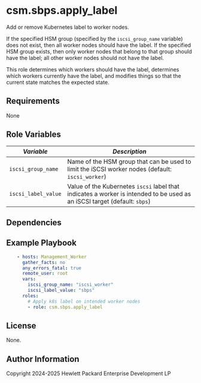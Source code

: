 csm.sbps.apply_label
========================

Add or remove Kubernetes label to worker nodes.

If the specified HSM group (specified by the `iscsi_group_name` variable) does not exist,
then all worker nodes should have the label.
If the specified HSM group exists, then only worker nodes that belong to that group should
have the label; all other worker nodes should not have the label.

This role determines which workers should have the label, determines which workers currently have
the label, and modifies things so that the current state matches the expected state.

Requirements
------------

None

Role Variables
--------------

| *Variable*          | *Description*       |
| ------------------- | ------------------- |
| `iscsi_group_name`  | Name of the HSM group that can be used to limit the iSCSI worker nodes (default: `iscsi_worker`)                          |
| `iscsi_label_value` | Value of the Kubernetes `iscsi` label that indicates a worker is intended to be used as an iSCSI target (default: `sbps`) |

Dependencies
------------

Example Playbook
----------------

```yaml
    - hosts: Management_Worker
      gather_facts: no
      any_errors_fatal: true
      remote_user: root
      vars:
        iscsi_group_name: "iscsi_worker"
        iscsi_label_value: "sbps"
      roles:
        # Apply k8s label on intended worker nodes
        - role: csm.sbps.apply_label
```

License
-------
None.

Author Information
------------------

Copyright 2024-2025 Hewlett Packard Enterprise Development LP
